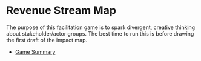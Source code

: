 # Revenue Stream Map

The purpose of this facilitation game is to spark divergent, creative thinking about stakeholder/actor groups. 
The best time to run this is before drawing the first draft of the impact map.

* [Game Summary](game-summary.md)
